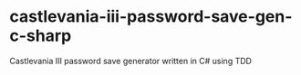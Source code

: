 # castlevania-iii-password-save-gen-c-sharp
Castlevania III password save generator written in C# using TDD
